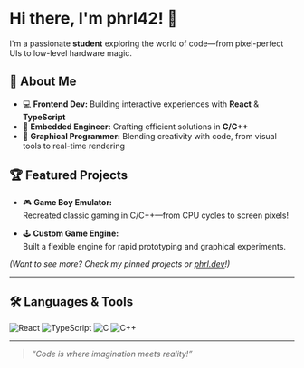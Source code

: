 # Hi there, I'm phrl42! 👋

I'm a passionate **student** exploring the world of code—from pixel-perfect UIs to low-level hardware magic.

## 🚀 About Me

- 💻 **Frontend Dev:** Building interactive experiences with **React** & **TypeScript**
- 🔌 **Embedded Engineer:** Crafting efficient solutions in **C/C++**
- 🎨 **Graphical Programmer:** Blending creativity with code, from visual tools to real-time rendering

## 🏆 Featured Projects

- 🎮 **Game Boy Emulator:**  
  Recreated classic gaming in C/C++—from CPU cycles to screen pixels!

- 🕹️ **Custom Game Engine:**  
  Built a flexible engine for rapid prototyping and graphical experiments.

_(Want to see more? Check my pinned projects or [phrl.dev](https://phrl.dev)!)_

---

## 🛠️ Languages & Tools

![React](https://img.shields.io/badge/-React-20232A?style=flat-square&logo=react)
![TypeScript](https://img.shields.io/badge/-TypeScript-3178C6?style=flat-square&logo=typescript)
![C](https://img.shields.io/badge/-C-00599C?style=flat-square&logo=c)
![C++](https://img.shields.io/badge/-C++-00599C?style=flat-square&logo=cplusplus)

---

> _“Code is where imagination meets reality!”_

<!--
Welcome to my GitHub profile!
Feel free to check out my repositories, star your favorites, or connect with me.
-->
